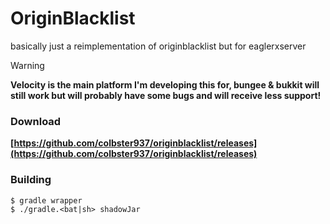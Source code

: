 # OriginBlacklist

basically just a reimplementation of originblacklist but for eaglerxserver

> [!WARNING]
> **Velocity is the main platform I'm developing this for, bungee & bukkit will still work but will probably have some bugs and will receive less support!**

### Download
**[https://github.com/colbster937/originblacklist/releases](https://github.com/colbster937/originblacklist/releases)**

### Building
```
$ gradle wrapper
$ ./gradle.<bat|sh> shadowJar
```